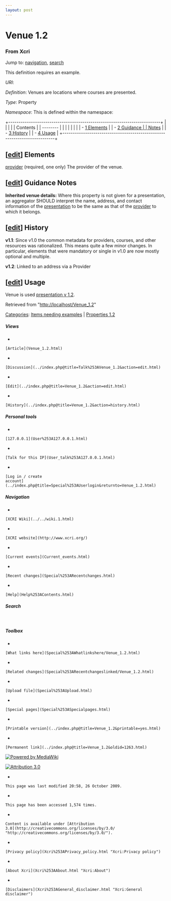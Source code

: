 ```yaml
---
layout: post
---
```








Venue 1.2 
=========













### From Xcri 







Jump to: [navigation](Venue_1.2.html#column-one),
[search](Venue_1.2.html#searchInput)





This definition requires an example.



*URI*: 

*Definition*: Venues are locations where courses are presented.

*Type*: Property

*Namespace*: This is defined within the namespace:


+--------------------------------------------------------------------------+
|                                                       |
|                                                                          |
| Contents                                                                 |
| --------                                                                 |
|                                                                          |
|                                                                    |
|                                                                          |
| -   [1 Elements](Venue_1.2.html#Elements)            |
| -   [2 Guidance     |
|     Notes](Venue_1.2.html#Guidance_Notes)                         |
| -   [3 History](Venue_1.2.html#History)              |
| -   [4 Usage](Venue_1.2.html#Usage)                  |
+--------------------------------------------------------------------------+


\[[edit](../index.php@title=Venue_1.2&action=edit&section=1.html "Edit section: Elements")\] Elements
-----------------------------------------------------------------------------------------------------------------------------------------------------------------------

[provider](Provider_1.2.html "Provider 1.2") (required, one only) The
provider of the venue.


\[[edit](../index.php@title=Venue_1.2&action=edit&section=2.html "Edit section: Guidance Notes")\] Guidance Notes
-----------------------------------------------------------------------------------------------------------------------------------------------------------------------------------

**Inherited venue details:** Where this property is not given for a
presentation, an aggregator SHOULD interpret the name, address, and
contact information of the
[presentation](Presentation.html "Presentation") to be the same as that
of the [provider](Provider.html "Provider") to which it belongs.


\[[edit](../index.php@title=Venue_1.2&action=edit&section=3.html "Edit section: History")\] History
---------------------------------------------------------------------------------------------------------------------------------------------------------------------

**v1.1**: Since v1.0 the common metadata for providers, courses, and
other resources was rationalized. This means quite a few minor changes.
In particular, elements that were mandatory or single in v1.0 are now
mostly optional and multiple.

**v1.2**: Linked to an address via a Provider


\[[edit](../index.php@title=Venue_1.2&action=edit&section=4.html "Edit section: Usage")\] Usage
-----------------------------------------------------------------------------------------------------------------------------------------------------------------

Venue is used [presentation v
1.2](Presentation_1.2.html "Presentation 1.2").



Retrieved from
"[http://localhost/Venue\_1.2](Venue_1.2.html)"





[Categories](Special%253ACategories.html "Special:Categories"): [Items needing
examples](Category%253AItems_needing_examples.html "Category:Items needing examples")
| [Properties
1.2](Category%253AProperties_1.2.html "Category:Properties 1.2")

















##### Views



-   

    

    [Article](Venue_1.2.html)
-   

    

    [Discussion](../index.php@title=Talk%253AVenue_1.2&action=edit.html)
-   

    

    [Edit](../index.php@title=Venue_1.2&action=edit.html)
-   

    

    [History](../index.php@title=Venue_1.2&action=history.html)







##### Personal tools



-   

    

    [127.0.0.1](User%253A127.0.0.1.html)
-   

    

    [Talk for this IP](User_talk%253A127.0.0.1.html)
-   

    

    [Log in / create
    account](../index.php@title=Special%253AUserlogin&returnto=Venue_1.2.html)











[](../../wiki.1.html "XCRI Wiki")





##### Navigation



-   

    

    [XCRI Wiki](../../wiki.1.html)
-   

    

    [XCRI website](http://www.xcri.org/)
-   

    

    [Current events](Current_events.html)
-   

    

    [Recent changes](Special%253ARecentchanges.html)
-   

    

    [Help](Help%253AContents.html)







##### Search





 









##### Toolbox



-   

    

    [What links here](Special%253AWhatlinkshere/Venue_1.2.html)
-   

    

    [Related changes](Special%253ARecentchangeslinked/Venue_1.2.html)
-   

    

    [Upload file](Special%253AUpload.html)
-   

    

    [Special pages](Special%253ASpecialpages.html)
-   

    

    [Printable version](../index.php@title=Venue_1.2&printable=yes.html)
-   

    

    [Permanent link](../index.php@title=Venue_1.2&oldid=1263.html)















[![Powered by
MediaWiki](../skins/common/images/poweredby_mediawiki_88x31.png)](http://www.mediawiki.org/)





[![Attribution 3.0
](http://i.creativecommons.org/l/by/3.0/88x31.png)](http://creativecommons.org/licenses/by/3.0/)



-   

    

    This page was last modified 20:58, 26 October 2009.
-   

    

    This page has been accessed 1,574 times.
-   

    

    Content is available under [Attribution
    3.0](http://creativecommons.org/licenses/by/3.0/ "http://creativecommons.org/licenses/by/3.0/").
-   

    

    [Privacy policy](Xcri%253APrivacy_policy.html "Xcri:Privacy policy")
-   

    

    [About Xcri](Xcri%253AAbout.html "Xcri:About")
-   

    

    [Disclaimers](Xcri%253AGeneral_disclaimer.html "Xcri:General disclaimer")




